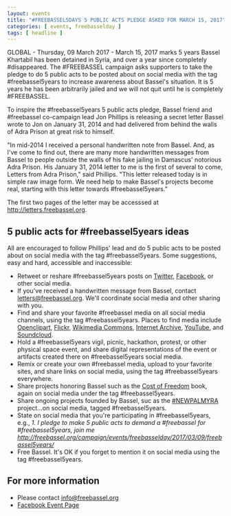 ```yaml
---
layout: events
title: "#FREEBASSEL5DAYS 5 PUBLIC ACTS PLEDGE ASKED FOR MARCH 15, 2017"
categories: [ events, freebasselday ]
tags: [ headline ]
---
```


GLOBAL - Thursday, 09 March 2017 - March 15, 2017 marks 5 years Bassel Khartabil has been detained in Syria, and over a year since completely #disappeared. The #FREEBASSEL campaign asks supporters to take the pledge to do 5 public acts to be posted about on social media with the tag #freebassel5years to increase awareness about Bassel's situation. It is 5 years he has been arbitrarily jailed and we will not quit until he is completely #FREEBASSEL.

To inspire the #freebassel5years 5 public acts pledge, Bassel friend and #freebassel co-campaign lead Jon Phillips is releasing a secret letter Bassel wrote to Jon on January 31, 2014 and had delivered from behind the walls of Adra Prison at great risk to himself.

"In mid-2014 I received a personal handwritten note from Bassel. And, as I've come to find out, there are many more handwritten messages from Bassel to people outside the walls of his fake jailing in Damascus' notorious Adra Prison. His January 31, 2014 letter to me is the first of several to come, Letters from Adra Prison," said Phillips. "This letter released today is in simple raw image form. We need help to make Bassel's projects become real, starting with this letter towards #freebassel5years."

The first two pages of the letter may be accesssed at <a href="http://letters.freebassel.org">http://letters.freebassel.org</a>.

## 5 public acts for #freebassel5years ideas

All are encouraged to follow Phillips' lead and do 5 public acts to be posted about on social media with the tag #freebassel5years. Some suggestions, easy and hard, accessible and inaccessible:

- Retweet or reshare #freebassel5years posts on <a href="https://twitter.com/search?q=%23freebassel5years">Twitter</a>, <a href="https://www.facebook.com/search/top/?q=%23freebassel5years">Facebook</a>, or other social media.
- If you've received a handwritten message from Bassel, contact <a href="mailto:letters@freebassel.org">letters@freebassel.org</a>. We'll coordinate social media and other sharing with you.
- Find and share your favorite #freebassel media on all social media channels, using the tag #freebassel5years. Places to find media include <a href="https://openclipart.org/search/?query=%23freebassel">Openclipart</a>, <a href="https://www.flickr.com/search/?text=%23freebassel">Flickr</a>, <a href="https://commons.wikimedia.org/w/index.php?search=freebassel&title=Special:Search&fulltext=Search">Wikimedia Commons</a>, <a href="https://archive.org/search.php?query=freebassel">Internet Archive</a>, <a href="https://www.youtube.com/results?q=free+bassel">YouTube</a>, and <a href="https://soundcloud.com/search?q=freebassel">Soundcloud</a>.
- Hold a #freebassel5years vigil, picnic, hackathon, protest, or other physical space event, and share digital representations of the event or artifacts created there on #freebassel5years social media.
- Remix or create your own #freebassel media, upload to your favorite sites, and share links on social media, using the tag #freebassel5years everywhere.
- Share projects honoring Bassel such as the <a href="http://costoffreedom.cc/">Cost of Freedom</a> book, again on social media under the tag #freebassel5years.
- Share ongoing projects founded by Bassel, suc as the <a href="http://www.newpalmyra.org/">#NEWPALMYRA</a> project...on social media, tagged #freebassel5years.
- State on social media that you're participating in #freebassel5years, e.g., <i>1. I pledge to make 5 public acts to demand a #freebassel for #freebassel5years, join me http://freebassel.org/campaign/events/freebasselday/2017/03/09/freebassel5years/</i>
- Free Bassel. It's OK if you forget to mention it on social media using the tag #freebassel5years.

## For more information

- Please contact <a href="mailto:info@freebassel.org">info@freebassel.org</a>
- <a href="https://www.facebook.com/events/1832465017031438/">Facebook Event Page</a>
